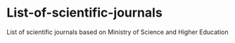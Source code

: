 # List-of-scientific-journals

List of scientific journals based on Ministry of Science and Higher Education
